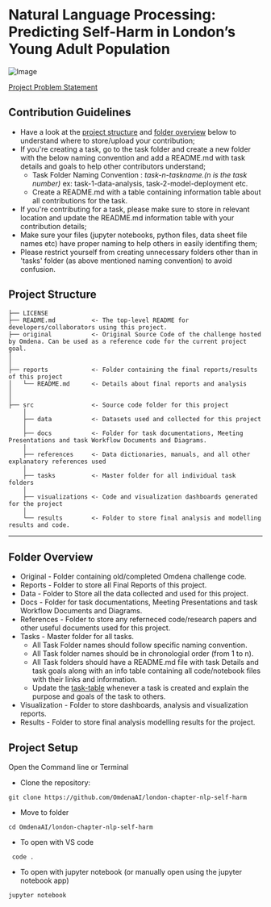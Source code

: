 
# Natural Language Processing: Predicting Self-Harm in London’s Young Adult Population

![Image](https://github.com/OmdenaAI/london-chapter-nlp-self-harm/blob/main/src/visualizations/Promo_London_chapter.png)

[Project Problem Statement](https://docs.google.com/document/d/1sOpdcYN04Frj3jMtq1s57GCVRU8l0aTzZplxp_hWnLM/edit?usp=sharing)


## Contribution Guidelines
- Have a look at the [project structure](#project-structure) and [folder overview](#folder-overview) below to understand where to store/upload your contribution;
- If you're creating a task, go to the task folder and create a new folder with the below naming convention and add a README.md with task details and goals to help other contributors understand;
    - Task Folder Naming Convention : _task-n-taskname.(n is the task number)_  ex: task-1-data-analysis, task-2-model-deployment etc.
    - Create a README.md with a table containing information table about all contributions for the task.
- If you're contributing for a task, please make sure to store in relevant location and update the README.md information table with your contribution details;
- Make sure your files (jupyter notebooks, python files, data sheet file names etc) have proper naming to help others in easily identifing them;
- Please restrict yourself from creating unnecessary folders other than in 'tasks' folder (as above mentioned naming convention) to avoid confusion. 

## Project Structure

    ├── LICENSE
    ├── README.md          <- The top-level README for developers/collaborators using this project.
    ├── original           <- Original Source Code of the challenge hosted by Omdena. Can be used as a reference code for the current project goal.
    │ 
    │
    ├── reports            <- Folder containing the final reports/results of this project
    │   └── README.md      <- Details about final reports and analysis
    │ 
    │   
    ├── src                <- Source code folder for this project
        │
        ├── data           <- Datasets used and collected for this project
        │   
        ├── docs           <- Folder for task documentations, Meeting Presentations and task Workflow Documents and Diagrams.
        │
        ├── references     <- Data dictionaries, manuals, and all other explanatory references used 
        │
        ├── tasks          <- Master folder for all individual task folders
        │
        ├── visualizations <- Code and visualization dashboards generated for the project
        │
        └── results        <- Folder to store final analysis and modelling results and code.
--------

## Folder Overview

- Original          - Folder containing old/completed Omdena challenge code.
- Reports           - Folder to store all Final Reports of this project.
- Data              - Folder to Store all the data collected and used for this project. 
- Docs              - Folder for task documentations, Meeting Presentations and task Workflow Documents and Diagrams.
- References        - Folder to store any referneced code/research papers and other useful documents used for this project.
- Tasks             - Master folder for all tasks.
  - All Task Folder names should follow specific naming convention.
  - All Task folder names should be in chronologial order (from 1 to n).
  - All Task folders should have a README.md file with task Details and task goals along with an info table containing all code/notebook files with their links and information.
  - Update the [task-table](./src/tasks/README.md#task-table) whenever a task is created and explain the purpose and goals of the task to others.
- Visualization     - Folder to store dashboards, analysis and visualization reports.
- Results           - Folder to store final analysis modelling results for the project.


## Project Setup
Open the Command line or Terminal

- Clone the repository:
```
git clone https://github.com/OmdenaAI/london-chapter-nlp-self-harm
```
- Move to folder

```
cd OmdenaAI/london-chapter-nlp-self-harm
```

 - To open with VS code 

```
 code .
```
 - To open with jupyter notebook (or manually open using the jupyter notebook app)
```
jupyter notebook
```
